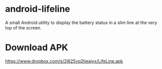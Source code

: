 android-lifeline
================

A small Android utility to display the battery status in a slim line at the very top of the screen.

Download APK
===
https://www.dropbox.com/s/2j625vq2tieajyx/LifeLine.apk
